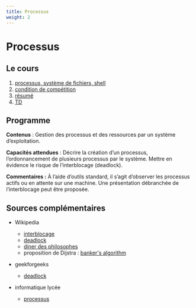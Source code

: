 ```yaml
---
title: Processus
weight: 2
---
```

# Processus

## Le cours

1. [processus, système de fichiers, shell](processus)
2. [condition de compétition](race_condition)
3. [résumé](resume)
4. [TD](td)






## Programme

**Contenus** : Gestion des processus et des ressources par un système
d’exploitation.

**Capacités attendues** : Décrire la création d’un processus,
l’ordonnancement de plusieurs processus par le système.
Mettre en évidence le risque de l’interblocage (deadlock).

**Commentaires :** À l’aide d’outils standard, il s’agit d’observer les
processus actifs ou en attente sur une machine. Une présentation débranchée de
l’interblocage peut être proposée.


## Sources complémentaires


* Wikipedia
  * [interblocage](https://fr.wikipedia.org/wiki/Interblocage)
  * [deadlock](https://en.wikipedia.org/wiki/Deadlock)
  * [diner des philosophes](https://fr.wikipedia.org/wiki/D%C3%AEner_des_philosophes)
  * proposition de Dijstra : [banker's algorithm](https://en.wikipedia.org/wiki/Banker%27s_algorithm)

* geekforgeeks
  * [deadlock](https://www.geeksforgeeks.org/introduction-of-deadlock-in-operating-system/)

* informatique lycée
  * [processus](https://pixees.fr/informatiquelycee/n_site/nsi_term_archi_proc.html)
